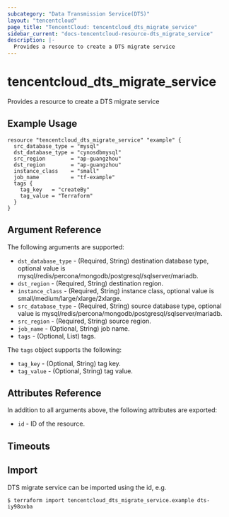 ```yaml
---
subcategory: "Data Transmission Service(DTS)"
layout: "tencentcloud"
page_title: "TencentCloud: tencentcloud_dts_migrate_service"
sidebar_current: "docs-tencentcloud-resource-dts_migrate_service"
description: |-
  Provides a resource to create a DTS migrate service
---
```


# tencentcloud_dts_migrate_service

Provides a resource to create a DTS migrate service

## Example Usage

```hcl
resource "tencentcloud_dts_migrate_service" "example" {
  src_database_type = "mysql"
  dst_database_type = "cynosdbmysql"
  src_region        = "ap-guangzhou"
  dst_region        = "ap-guangzhou"
  instance_class    = "small"
  job_name          = "tf-example"
  tags {
    tag_key   = "createBy"
    tag_value = "Terraform"
  }
}
```

## Argument Reference

The following arguments are supported:

* `dst_database_type` - (Required, String) destination database type, optional value is mysql/redis/percona/mongodb/postgresql/sqlserver/mariadb.
* `dst_region` - (Required, String) destination region.
* `instance_class` - (Required, String) instance class, optional value is small/medium/large/xlarge/2xlarge.
* `src_database_type` - (Required, String) source database type, optional value is mysql/redis/percona/mongodb/postgresql/sqlserver/mariadb.
* `src_region` - (Required, String) source region.
* `job_name` - (Optional, String) job name.
* `tags` - (Optional, List) tags.

The `tags` object supports the following:

* `tag_key` - (Optional, String) tag key.
* `tag_value` - (Optional, String) tag value.

## Attributes Reference

In addition to all arguments above, the following attributes are exported:

* `id` - ID of the resource.



## Timeouts

<no value>


## Import

DTS migrate service can be imported using the id, e.g.
```
$ terraform import tencentcloud_dts_migrate_service.example dts-iy98oxba
```

